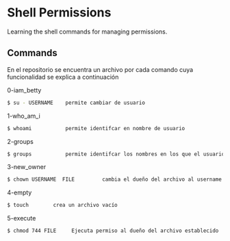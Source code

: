 # Shell Permissions

Learning the shell commands for managing permissions.

## Commands

En el repositorio se encuentra un archivo por cada comando cuya funcionalidad se explica a continuación

 0-iam_betty
```bash
$ su - USERNAME    permite cambiar de usuario
```

1-who_am_i
```bash
$ whoami           permite identifcar en nombre de usuario
```

2-groups
```bash
$ groups           permite identifcar los nombres en los que el usuario está
```

3-new_owner
```bash
$ chown USERNAME  FILE         cambia el dueño del archivo al username establecido
```

4-empty
```bash
$ touch 	   crea un archivo vacío
```

5-execute
```bash
$ chmod 744 FILE     Ejecuta permiso al dueño del archivo establecido
```